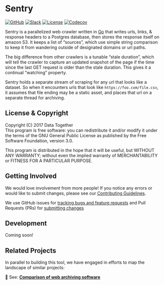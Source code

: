 # Sentry

[![GitHub](https://img.shields.io/badge/project-Data_Together-487b57.svg?style=flat-square)](http://github.com/datatogether)
[![Slack](https://img.shields.io/badge/slack-Archivers-b44e88.svg?style=flat-square)](https://archivers-slack.herokuapp.com/)
[![License](https://img.shields.io/github/license/mashape/apistatus.svg?style=flat-square)](./LICENSE)
[![Codecov](https://img.shields.io/codecov/c/github/datatogether/sentry.svg?style=flat-square)](https://codecov.io/gh/datatogether/sentry)

Sentry is a parallelized web crawler written in [Go](https://golang.org) that
writes urls, links, & response headers to a Postgres database, then stores the
response itself on amazon S3. It keeps a list of “sources”, which use simple
string comparison to keep it from wandering outside of designated domains or url
paths.

The big difference from other crawlers is a tunable “stale duration”, which will
tell the crawler to capture an updated snapshot of the page if the time since
the last GET request is older than the stale duration. This gives it a continual
“watching” property.

Sentry holds a separate stream of scraping for any url that looks like a
dataset. So when it encounters urls that look like `https://foo.com/file.csv`,
it assumes that file ending may be a static asset, and places that url on a
separate thread for archiving.

## License & Copyright

Copyright (C) 2017 Data Together  
This program is free software: you can redistribute it and/or modify it under
the terms of the GNU General Public License as published by the Free Software
Foundation, version 3.0.

This program is distributed in the hope that it will be useful, but WITHOUT ANY
WARRANTY; without even the implied warranty of MERCHANTABILITY or FITNESS FOR A
PARTICULAR PURPOSE.

## Getting Involved

We would love involvement from more people! If you notice any errors or would
like to submit changes, please see our
[Contributing Guidelines](./.github/CONTRIBUTING.md).

We use GitHub issues for [tracking bugs and feature requests](https://github.com/datatogether/sentry/issues)
and Pull Requests (PRs) for [submitting changes](https://github.com/datatogether/sentry/pulls)

## Development

Coming soon!

## Related Projects

In parallel to building this tool, we have engaged in efforts to map the
landscape of similar projects:

:eyes: See: [**Comparison of web archiving software**](https://github.com/datatogether/research/tree/master/web_archiving)
